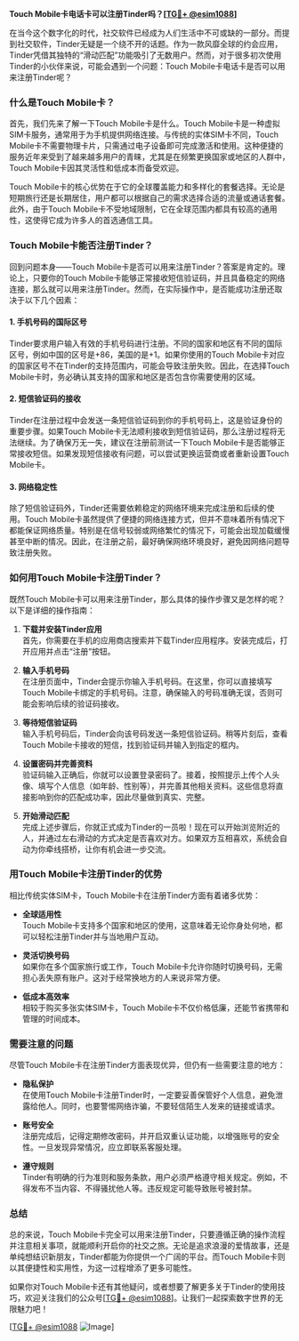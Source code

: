 **Touch Mobile卡电话卡可以注册Tinder吗？[[TG💪+ @esim1088](https://t.me/s/esim1088)]**

在当今这个数字化的时代，社交软件已经成为人们生活中不可或缺的一部分。而提到社交软件，Tinder无疑是一个绕不开的话题。作为一款风靡全球的约会应用，Tinder凭借其独特的“滑动匹配”功能吸引了无数用户。然而，对于很多初次使用Tinder的小伙伴来说，可能会遇到一个问题：Touch Mobile卡电话卡是否可以用来注册Tinder呢？

### **什么是Touch Mobile卡？**

首先，我们先来了解一下Touch Mobile卡是什么。Touch Mobile卡是一种虚拟SIM卡服务，通常用于为手机提供网络连接。与传统的实体SIM卡不同，Touch Mobile卡不需要物理卡片，只需通过电子设备即可完成激活和使用。这种便捷的服务近年来受到了越来越多用户的青睐，尤其是在频繁更换国家或地区的人群中，Touch Mobile卡因其灵活性和低成本而备受欢迎。

Touch Mobile卡的核心优势在于它的全球覆盖能力和多样化的套餐选择。无论是短期旅行还是长期居住，用户都可以根据自己的需求选择合适的流量或通话套餐。此外，由于Touch Mobile卡不受地域限制，它在全球范围内都具有较高的通用性，这使得它成为许多人的首选通信工具。

### **Touch Mobile卡能否注册Tinder？**

回到问题本身——Touch Mobile卡是否可以用来注册Tinder？答案是肯定的。理论上，只要你的Touch Mobile卡能够正常接收短信验证码，并且具备稳定的网络连接，那么就可以用来注册Tinder。然而，在实际操作中，是否能成功注册还取决于以下几个因素：

#### **1. 手机号码的国际区号**
Tinder要求用户输入有效的手机号码进行注册。不同的国家和地区有不同的国际区号，例如中国的区号是+86，美国的是+1。如果你使用的Touch Mobile卡对应的国家区号不在Tinder的支持范围内，可能会导致注册失败。因此，在选择Touch Mobile卡时，务必确认其支持的国家和地区是否包含你需要使用的区域。

#### **2. 短信验证码的接收**
Tinder在注册过程中会发送一条短信验证码到你的手机号码上，这是验证身份的重要步骤。如果Touch Mobile卡无法顺利接收到短信验证码，那么注册过程将无法继续。为了确保万无一失，建议在注册前测试一下Touch Mobile卡是否能够正常接收短信。如果发现短信接收有问题，可以尝试更换运营商或者重新设置Touch Mobile卡。

#### **3. 网络稳定性**
除了短信验证码外，Tinder还需要依赖稳定的网络环境来完成注册和后续的使用。Touch Mobile卡虽然提供了便捷的网络连接方式，但并不意味着所有情况下都能保证网络质量。特别是在信号较弱或网络繁忙的情况下，可能会出现加载缓慢甚至中断的情况。因此，在注册之前，最好确保网络环境良好，避免因网络问题导致注册失败。

### **如何用Touch Mobile卡注册Tinder？**

既然Touch Mobile卡可以用来注册Tinder，那么具体的操作步骤又是怎样的呢？以下是详细的操作指南：

1. **下载并安装Tinder应用**  
   首先，你需要在手机的应用商店搜索并下载Tinder应用程序。安装完成后，打开应用并点击“注册”按钮。

2. **输入手机号码**  
   在注册页面中，Tinder会提示你输入手机号码。在这里，你可以直接填写Touch Mobile卡绑定的手机号码。注意，确保输入的号码准确无误，否则可能会影响后续的验证码接收。

3. **等待短信验证码**  
   输入手机号码后，Tinder会向该号码发送一条短信验证码。稍等片刻后，查看Touch Mobile卡接收的短信，找到验证码并输入到指定的框内。

4. **设置密码并完善资料**  
   验证码输入正确后，你就可以设置登录密码了。接着，按照提示上传个人头像、填写个人信息（如年龄、性别等），并完善其他相关资料。这些信息将直接影响到你的匹配成功率，因此尽量做到真实、完整。

5. **开始滑动匹配**  
   完成上述步骤后，你就正式成为Tinder的一员啦！现在可以开始浏览附近的人，并通过左右滑动的方式决定是否喜欢对方。如果双方互相喜欢，系统会自动为你牵线搭桥，让你有机会进一步交流。

### **用Touch Mobile卡注册Tinder的优势**

相比传统实体SIM卡，Touch Mobile卡在注册Tinder方面有着诸多优势：

- **全球适用性**  
  Touch Mobile卡支持多个国家和地区的使用，这意味着无论你身处何地，都可以轻松注册Tinder并与当地用户互动。

- **灵活切换号码**  
  如果你在多个国家旅行或工作，Touch Mobile卡允许你随时切换号码，无需担心丢失原有账户。这对于经常换地方的人来说非常方便。

- **低成本高效率**  
  相较于购买多张实体SIM卡，Touch Mobile卡不仅价格低廉，还能节省携带和管理的时间成本。

### **需要注意的问题**

尽管Touch Mobile卡在注册Tinder方面表现优异，但仍有一些需要注意的地方：

- **隐私保护**  
  在使用Touch Mobile卡注册Tinder时，一定要妥善保管好个人信息，避免泄露给他人。同时，也要警惕网络诈骗，不要轻信陌生人发来的链接或请求。

- **账号安全**  
  注册完成后，记得定期修改密码，并开启双重认证功能，以增强账号的安全性。一旦发现异常情况，应立即联系客服处理。

- **遵守规则**  
  Tinder有明确的行为准则和服务条款，用户必须严格遵守相关规定。例如，不得发布不当内容、不得骚扰他人等。违反规定可能导致账号被封禁。

### **总结**

总的来说，Touch Mobile卡完全可以用来注册Tinder，只要遵循正确的操作流程并注意相关事项，就能顺利开启你的社交之旅。无论是追求浪漫的爱情故事，还是单纯想结识新朋友，Tinder都能为你提供一个广阔的平台。而Touch Mobile卡则以其便捷性和实用性，为这一过程增添了更多可能性。

如果你对Touch Mobile卡还有其他疑问，或者想要了解更多关于Tinder的使用技巧，欢迎关注我们的公众号[[TG💪+ @esim1088](https://t.me/s/esim1088)]。让我们一起探索数字世界的无限魅力吧！

[[TG💪+ @esim1088](https://t.me/s/esim1088) ![Image](https://i.postimg.cc/4NQfJmqS/Snipaste-2025-05-13-00-14-12.png)]